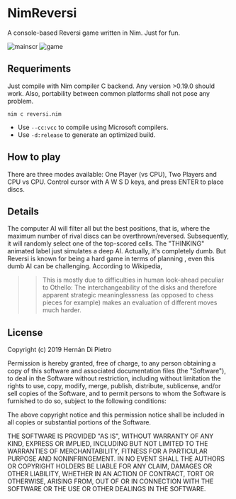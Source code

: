 # NimReversi

A console-based Reversi game written in Nim. Just for fun.

![mainscr](https://user-images.githubusercontent.com/4740613/58450611-08cd0c80-80e6-11e9-973b-2ea5e83f8ce6.png)
![game](https://user-images.githubusercontent.com/4740613/58450616-0bc7fd00-80e6-11e9-82e7-30e5da26f072.png)

## Requeriments

Just compile with Nim compiler C backend. Any version >0.19.0 should work. Also, portability between common platforms shall not pose any problem.

```
nim c reversi.nim
```

* Use `--cc:vcc` to compile using Microsoft compilers. 
* Use `-d:release` to generate an optimized build.

## How to play

There are three modes available: One Player (vs CPU), Two Players and CPU vs CPU. 
Control cursor with A W S D keys, and press ENTER to place discs.

## Details

The computer AI will filter all but the best positions, that is, where the maximum number of rival discs can be overthrown/reversed. Subsequently, it will randomly select one of the top-scored cells. The "THINKING" animated label just simulates a deep AI.  Actually, it's completely dumb. But Reversi is known for being a hard game in terms of planning , even this dumb AI can be challenging.  According to Wikipedia, 

>> This is mostly due to difficulties in human look-ahead peculiar to Othello: The interchangeability of the disks and therefore apparent strategic meaninglessness (as opposed to chess pieces for example) makes an evaluation of different moves much harder.

## License

Copyright (c) 2019 Hernán Di Pietro

Permission is hereby granted, free of charge, to any person obtaining a copy
of this software and associated documentation files (the "Software"), to deal
in the Software without restriction, including without limitation the rights
to use, copy, modify, merge, publish, distribute, sublicense, and/or sell
copies of the Software, and to permit persons to whom the Software is
furnished to do so, subject to the following conditions:

The above copyright notice and this permission notice shall be included in all
copies or substantial portions of the Software.

THE SOFTWARE IS PROVIDED "AS IS", WITHOUT WARRANTY OF ANY KIND, EXPRESS OR
IMPLIED, INCLUDING BUT NOT LIMITED TO THE WARRANTIES OF MERCHANTABILITY,
FITNESS FOR A PARTICULAR PURPOSE AND NONINFRINGEMENT. IN NO EVENT SHALL THE
AUTHORS OR COPYRIGHT HOLDERS BE LIABLE FOR ANY CLAIM, DAMAGES OR OTHER
LIABILITY, WHETHER IN AN ACTION OF CONTRACT, TORT OR OTHERWISE, ARISING FROM,
OUT OF OR IN CONNECTION WITH THE SOFTWARE OR THE USE OR OTHER DEALINGS IN THE
SOFTWARE.
